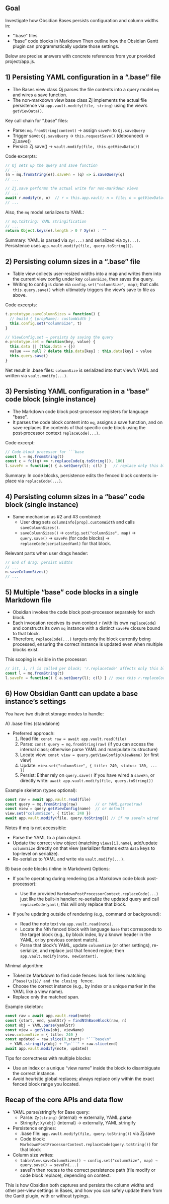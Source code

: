 
## Goal
Investigate how Obsidian Bases persists configuration and column widths in:
- “.base” files
- “base” code blocks in Markdown
Then outline how the Obsidian Gantt plugin can programmatically update those settings.

Below are precise answers with concrete references from your provided project/app.js.

## 1) Persisting YAML configuration in a “.base” file
- The Bases view class Qj parses the file contents into a query model `mq` and wires a save function.
- The non‑markdown view base class Zj implements the actual file persistence via `app.vault.modify(file, string)` using the view’s `getViewData()`.

Key call chain for “.base” files:
- Parse: `mq.fromString(content)` → assign `saveFn` to `Qj.saveQuery`
- Trigger save: `Qj.saveQuery` → `this.requestSave()` (debounced) → Zj.save()
- Persist: Zj.save() → `vault.modify(file, this.getViewData())`

Code excerpts:
````javascript path=project/app.js mode=EXCERPT
// Qj sets up the query and save function
// ...
(n = mq.fromString(e)).saveFn = (q) => i.saveQuery(q)
// ...
````

````javascript path=project/app.js mode=EXCERPT
// Zj.save performs the actual write for non-markdown views
// ...
await r.modify(n, o)  // r = this.app.vault; n = file; o = getViewData()
// ...
````

Also, the `mq` model serializes to YAML:
````javascript path=project/app.js mode=EXCERPT
// mq.toString: YAML stringification
// ...
return Object.keys(e).length > 0 ? Xy(e) : ""
````

Summary: YAML is parsed via `Zy(...)` and serialized via `Xy(...)`. Persistence uses `app.vault.modify(file, query.toString())`.

## 2) Persisting column sizes in a “.base” file
- Table view collects user-resized widths into a map and writes them into the current view config under key `columnSize`, then saves the query.
- Writing to config is done via `config.set("columnSize", map)`; that calls `this.query.save()` which ultimately triggers the view’s save to file as above.

Code excerpts:
````javascript path=project/app.js mode=EXCERPT
t.prototype.saveColumnSizes = function() {
  // build { [propName]: customWidth }
  this.config.set("columnSize", t)
}
````

````javascript path=project/app.js mode=EXCERPT
// ViewConfig.set – persists by saving the query
e.prototype.set = function(key, value) {
  this.data || (this.data = {})
  value === null ? delete this.data[key] : this.data[key] = value
  this.query.save()
}
````

Net result in .base files: `columnSize` is serialized into that view’s YAML and written via `vault.modify(...)`.

## 3) Persisting YAML configuration in a “base” code block (single instance)
- The Markdown code block post-processor registers for language "base".
- It parses the code block content into `mq`, assigns a save function, and on save replaces the contents of that specific code block using the post‑processor context `replaceCode(...)`.

Code excerpt:
````javascript path=project/app.js mode=EXCERPT
// Code-block processor for ```base
const l = mq.fromString(t)
const c = fc((q) => r.replaceCode(q.toString()), 100)
l.saveFn = function() { a.setQuery(l); c(l) }   // replace only this block
````

Summary: In code blocks, persistence edits the fenced block contents in-place via `replaceCode(...)`.

## 4) Persisting column sizes in a “base” code block (single instance)
- Same mechanism as #2 and #3 combined:
  - User drag sets `columnInfo[prop].customWidth` and calls `saveColumnSizes()`.
  - `saveColumnSizes()` → `config.set("columnSize", map)` → `query.save()` → `saveFn` (for code blocks) → `replaceCode(serializedYaml)` for that block.

Relevant parts when user drags header:
````javascript path=project/app.js mode=EXCERPT
// End of drag: persist widths
// ...
n.saveColumnSizes()
// ...
````

## 5) Multiple “base” code blocks in a single Markdown file
- Obsidian invokes the code block post-processor separately for each block.
- Each invocation receives its own context `r` (with its own `replaceCode`) and constructs its own `mq` instance with a distinct `saveFn` closure bound to that block.
- Therefore, `replaceCode(...)` targets only the block currently being processed, ensuring the correct instance is updated even when multiple blocks exist.

This scoping is visible in the processor:
````javascript path=project/app.js mode=EXCERPT
// i(t, i, r) is called per block; 'r.replaceCode' affects only this block
const l = mq.fromString(t)
l.saveFn = function() { a.setQuery(l); c(l) } // uses this r.replaceCode
````

## 6) How Obsidian Gantt can update a base instance’s settings

You have two distinct storage modes to handle:

A) .base files (standalone)
- Preferred approach:
  1. Read file: `const raw = await app.vault.read(file)`
  2. Parse: `const query = mq.fromString(raw)` (if you can access the internal class; otherwise parse YAML and manipulate its structure)
  3. Locate view: `const view = query.getViewConfig(viewName)` (or first view)
  4. Update: `view.set("columnSize", { title: 240, status: 180, ... })`
  5. Persist: Either rely on `query.save()` if you have wired a `saveFn`, or directly write: `await app.vault.modify(file, query.toString())`

Example skeleton (types optional):
````ts mode=EXCERPT
const raw = await app.vault.read(file)
const query = mq.fromString(raw)        // or YAML.parse(raw)
const view = query.getViewConfig(name)  // or default
view.set("columnSize", { title: 240 })
await app.vault.modify(file, query.toString()) // if no saveFn wired
````

Notes if mq is not accessible:
- Parse the YAML to a plain object.
- Update the correct view object (matching `views[i].name`), add/update `columnSize` directly on that view (serializer flattens extra `data` keys to top-level on serialize).
- Re-serialize to YAML and write via `vault.modify(...)`.

B) base code blocks (inline in Markdown)
Options:

- If you’re operating during rendering (as a Markdown code block post-processor):
  - Use the provided `MarkdownPostProcessorContext.replaceCode(...)` just like the built‑in handler: re-serialize the updated query and call `replaceCode(yaml)`; this will only replace that block.

- If you’re updating outside of rendering (e.g., command or background):
  - Read the note text via `app.vault.read(note)`.
  - Locate the Nth fenced block with language `base` that corresponds to the target block (e.g., by block index, by a known header in the YAML, or by previous content match).
  - Parse that block’s YAML, update `columnSize` (or other settings), re-serialize, and replace just that fenced region; then `app.vault.modify(note, newContent)`.

Minimal algorithm:
- Tokenize Markdown to find code fences: look for lines matching /^```base(\s|$)/ and the closing ``` fence.
- Choose the correct instance (e.g., by index or a unique marker in the YAML like a view name).
- Replace only the matched span.

Example skeleton:
````ts mode=EXCERPT
const raw = await app.vault.read(note)
const {start, end, yamlStr} = findNthBaseBlock(raw, n)
const obj = YAML.parse(yamlStr)
const view = getView(obj, viewName)
view.columnSize = { title: 240 }
const updated = raw.slice(0,start)+ "```base\n"
  + YAML.stringify(obj) + "\n```" + raw.slice(end)
await app.vault.modify(note, updated)
````

Tips for correctness with multiple blocks:
- Use an index or a unique “view name” inside the block to disambiguate the correct instance.
- Avoid heuristic global replaces; always replace only within the exact fenced block range you located.

## Recap of the core APIs and data flow

- YAML parse/stringify for Base query:
  - Parse: `Zy(string)` (internal) → externally, YAML.parse
  - Stringify: `Xy(obj)` (internal) → externally, YAML.stringify
- Persistence engines:
  - .base file: `app.vault.modify(file, query.toString())` via Zj.save
  - Code block: `MarkdownPostProcessorContext.replaceCode(query.toString())` for that block
- Column size writes:
  - `tableView.saveColumnSizes() → config.set("columnSize", map) → query.save() → saveFn(...)`
  - saveFn then routes to the correct persistence path (file modify or code block replace), depending on context.

This is how Obsidian both captures and persists the column widths and other per-view settings in Bases, and how you can safely update them from the Gantt plugin, with or without typings.
